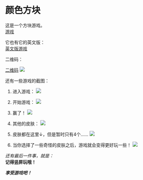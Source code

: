 # 颜色方块

这是一个方块游戏。  
[游戏](https://yufeixian.github.io/Color_Block_SCV/)

它也有它的英文版：  
[英文版游戏](https://yufeixian.github.io/Color_Block/)

二维码：

[二维码](https://yufeixian.github.io/Color_Block_SCV/img/QRCode.png)
![](https://yufeixian.github.io/Color_Block_SCV/img/QRCode.png)

还有一些游戏的截图：

1. 进入游戏：
  ![](https://yufeixian.github.io/Color_Block_SCV/img/start.png)

2. 开始游戏：
  ![](https://yufeixian.github.io/Color_Block_SCV/img/playStart.png)

3. 赢了！
  ![](https://yufeixian.github.io/Color_Block_SCV/img/win.png)

4. 其他的皮肤：
  ![](https://yufeixian.github.io/Color_Block_SCV/img/otherTheme.png)

5. 皮肤都在这里↓，但是暂时只有4个……
  ![](https://yufeixian.github.io/Color_Block_SCV/img/themes.png)

6. 当你选择了一些奇怪的皮肤之后，游戏就会变得更好玩一些！
  ![](https://yufeixian.github.io/Color_Block_SCV/img/specialTheme.png)

*还有最后一件事，就是：*  
**记得竖屏玩哦！**


***享受游戏吧！***

